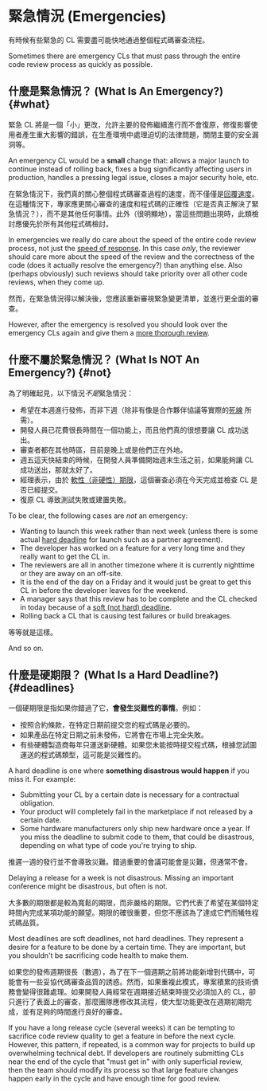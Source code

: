 # 緊急情況 (Emergencies)

有時候有些緊急的 CL 需要盡可能快地通過整個程式碼審查流程。

Sometimes there are emergency CLs that must pass through the entire code review
process as quickly as
possible.

## 什麼是緊急情況？ (What Is An Emergency?) {#what}

緊急 CL 將是一個「小」更改，允許主要的發佈繼續進行而不會復原，修復影響使用者產生重大影響的錯誤，在生產環境中處理迫切的法律問題，關閉主要的安全漏洞等。

An emergency CL would be a **small** change that: allows a major launch to
continue instead of rolling back, fixes a bug significantly affecting users in
production, handles a pressing legal issue, closes a major security hole, etc.

在緊急情況下，我們真的關心整個程式碼審查過程的速度，而不僅僅是[回覆速度](reviewer/speed.md)。在這種情況下，專家應更關心審查的速度和程式碼的正確性（它是否真正解決了緊急情況？），而不是其他任何事情。此外（很明顯地），當這些問題出現時，此類檢討應優先於所有其他程式碼檢討。

In emergencies we really do care about the speed of the entire code review
process, not just the [speed of response](reviewer/speed.md). In this case
*only*, the reviewer should care more about the speed of the review and the
correctness of the code (does it actually resolve the emergency?) than anything
else. Also (perhaps obviously) such reviews should take priority over all other
code reviews, when they come up.

然而，在緊急情況得以解決後，您應該重新審視緊急變更清單，並進行更全面的審查。

However, after the emergency is resolved you should look over the emergency CLs
again and give them a [more thorough review](reviewer/looking-for.md).

## 什麼不屬於緊急情況？ (What Is NOT An Emergency?) {#not}

為了明確起見，以下情況*不是*緊急情況：

- 希望在本週進行發佈，而非下週（除非有像是合作夥伴協議等實際的[死線](#deadlines) 所需）。
- 開發人員已花費很長時間在一個功能上，而且他們真的很想要讓 CL 成功送出。
- 審查者都在其他時區，目前是晚上或是他們正在外地。
- 週五這天快結束的時候，在開發人員準備開始週末生活之前，如果能夠讓 CL 成功送出，那就太好了。
- 經理表示，由於 [軟性（非硬性）期限](#deadlines)，這個審查必須在今天完成並檢查 CL 是否已經提交。
- 復原 CL 導致測試失敗或建置失敗。

To be clear, the following cases are *not* an emergency:

- Wanting to launch this week rather than next week (unless there is some
  actual [hard deadline](#deadlines) for launch such as a partner agreement).
- The developer has worked on a feature for a very long time and they really
  want to get the CL in.
- The reviewers are all in another timezone where it is currently nighttime or
  they are away on an off-site.
- It is the end of the day on a Friday and it would just be great to get this
  CL in before the developer leaves for the weekend.
- A manager says that this review has to be complete and the CL checked in
  today because of a [soft (not hard) deadline](#deadlines).
- Rolling back a CL that is causing test failures or build breakages.

等等就是這樣。

And so on.

## 什麼是硬期限？ (What Is a Hard Deadline?) {#deadlines}

一個硬期限是指如果你錯過了它，**會發生災難性的事情**。例如：

- 按照合約條款，在特定日期前提交您的程式碼是必要的。
- 如果產品在特定日期之前未發佈，它將會在市場上完全失敗。
- 有些硬體製造商每年只運送新硬體。如果您未能按時提交程式碼，根據您試圖運送的程式碼類型，這可能是災難性的。

A hard deadline is one where **something disastrous would happen** if you miss it. For example:

- Submitting your CL by a certain date is necessary for a contractual
  obligation.
- Your product will completely fail in the marketplace if not released by a
  certain date.
- Some hardware manufacturers only ship new hardware once a year. If you miss
  the deadline to submit code to them, that could be disastrous, depending on
  what type of code you're trying to ship.

推遲一週的發行並不會導致災難。錯過重要的會議可能會是災難，但通常不會。

Delaying a release for a week is not disastrous. Missing an important conference
might be disastrous, but often is not.

大多數的期限都是較為寬鬆的期限，而非嚴格的期限。它們代表了希望在某個特定時間內完成某項功能的願望。期限的確很重要，但您不應該為了達成它們而犧牲程式碼品質。

Most deadlines are soft deadlines, not hard deadlines. They represent a desire
for a feature to be done by a certain time. They are important, but you
shouldn't be sacrificing code health to make them.

如果您的發佈週期很長（數週），為了在下一個週期之前將功能新增到代碼中，可能會有一些妥協代碼審查品質的誘惑。然而，如果重複此模式，專案積累的技術債務會變得很難處理。如果開發人員經常在週期接近結束時提交必須加入的 CL，卻只進行了表面上的審查，那麼團隊應修改其流程，使大型功能更改在週期初期完成，並有足夠的時間進行良好的審查。

If you have a long release cycle (several weeks) it can be tempting to sacrifice
code review quality to get a feature in before the next cycle. However, this
pattern, if repeated, is a common way for projects to build up overwhelming
technical debt. If developers are routinely submitting CLs near the end of the
cycle that "must get in" with only superficial review, then the team should
modify its process so that large feature changes happen early in the cycle and
have enough time for good review.

